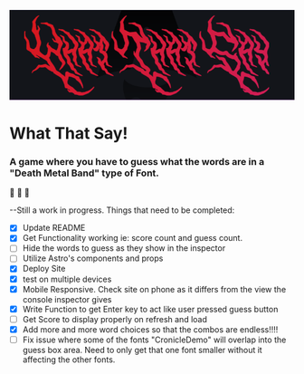 ![What that say logo](./public/metal-logo.PNG)

# What That Say!

### A game where you have to guess what the words are in a "Death Metal Band" type of Font.

:metal: :metal: :metal:

--Still a work in progress. Things that need to be completed:

- [x] Update README
- [x] Get Functionality working ie: score count and guess count.
- [ ] Hide the words to guess as they show in the inspector
- [ ] Utilize Astro's components and props
- [x] Deploy Site
- [x] test on multiple devices
- [x] Mobile Responsive. Check site on phone as it differs from the view the console inspector gives
- [x] Write Function to get Enter key to act like user pressed guess button
- [ ] Get Score to display properly on refresh and load
- [x] Add more and more word choices so that the combos are endless!!!!
- [ ] Fix issue where some of the fonts "CronicleDemo" will overlap into the guess box area. Need to only get that one font smaller without it affecting the other fonts.
